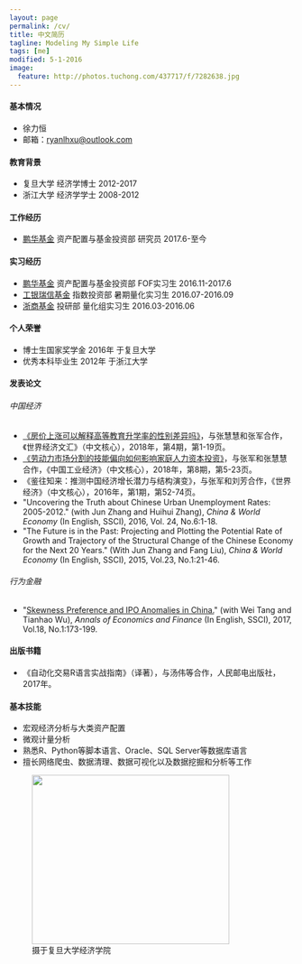 ```yaml
---
layout: page
permalink: /cv/
title: 中文简历
tagline: Modeling My Simple Life
tags: [me]
modified: 5-1-2016
image:
  feature: http://photos.tuchong.com/437717/f/7282638.jpg
---
```


#### 基本情况
* 徐力恒
* 邮箱：[ryanlhxu@outlook.com](mailto:ryanlhxu@outlook.com)

#### 教育背景
* 复旦大学 经济学博士 2012-2017
* 浙江大学 经济学学士 2008-2012 

#### 工作经历
* [鹏华基金](http://www.phfund.com.cn/) 资产配置与基金投资部 研究员 2017.6-至今

#### 实习经历
* [鹏华基金](http://www.phfund.com.cn/) 资产配置与基金投资部 FOF实习生 2016.11-2017.6
* [工银瑞信基金](http://www.icbccs.com.cn/) 指数投资部 暑期量化实习生 2016.07-2016.09
* [浙商基金](http://www.zsfund.com/) 投研部 量化组实习生 2016.03-2016.06

#### 个人荣誉
* 博士生国家奖学金 2016年 于复旦大学
* 优秀本科毕业生 2012年 于浙江大学

#### 发表论文

###### 中国经济
* [《房价上涨可以解释高等教育升学率的性别差异吗》](http://kns.cnki.net/kcms/detail/detail.aspx?dbcode=CJFD&filename=SZWH201804001&dbname=CJFDPREP)，与张慧慧和张军合作，《世界经济文汇》（中文核心），2018年，第4期，第1-19页。
* [《劳动力市场分割的技能偏向如何影响家庭人力资本投资》](http://www.ciejournal.org/UploadFile/Issue/tluybr1i.pdf)，与张军和张慧慧合作，《中国工业经济》（中文核心），2018年，第8期，第5-23页。
* 《鉴往知来：推测中国经济增长潜力与结构演变》，与张军和刘芳合作，《世界经济》（中文核心），2016年，第1期，第52-74页。
* "Uncovering the Truth about Chinese Urban Unemployment Rates: 2005-2012." (with Jun Zhang and Huihui Zhang), *China & World Economy* (In English, SSCI), 2016, Vol. 24, No.6:1-18. 
* "The Future is in the Past: Projecting and Plotting the Potential Rate of Growth and Trajectory of the Structural Change of the Chinese Economy for the Next 20 Years." (With Jun Zhang and Fang Liu), *China & World Economy* (In English, SSCI), 2015, Vol.23, No.1:21-46.

###### 行为金融
* "[Skewness Preference and IPO Anomalies in China.](http://aefweb.net/AefArticles/aef180108Tang.pdf)" (with Wei Tang and Tianhao Wu), *Annals of Economics and Finance* (In English, SSCI), 2017, Vol.18, No.1:173-199.

#### 出版书籍
*  《自动化交易R语言实战指南》（译著），与汤伟等合作，人民邮电出版社，2017年。

#### 基本技能
* 宏观经济分析与大类资产配置
* 微观计量分析
* 熟悉R、Python等脚本语言、Oracle、SQL Server等数据库语言
* 擅长网络爬虫、数据清理、数据可视化以及数据挖掘和分析等工作

<figure>
	<a href="http://www.econ.fudan.edu.cn/dofiles/img/2015121883512501.jpg"><img src="http://www.econ.fudan.edu.cn/dofiles/img/2015121883512501.jpg" height="300" width="350"></a>
	<figcaption>摄于复旦大学经济学院</figcaption>
</figure>
